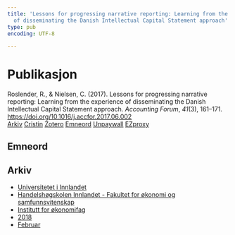 ```yaml
---
title: 'Lessons for progressing narrative reporting: Learning from the experience
  of disseminating the Danish Intellectual Capital Statement approach'
type: pub
encoding: UTF-8

---
```

<h1>Publikasjon</h1>
<article id="csl-bib-container-TQDEWSIM" class="csl-bib-container">
  <div class="csl-bib-body"> <div class="csl-entry">Roslender, R., &#38; Nielsen, C. (2017). Lessons for progressing narrative reporting: Learning from the experience of disseminating the Danish Intellectual Capital Statement approach. <i>Accounting Forum</i>, <i>41</i>(3), 161–171. <a href="https://doi.org/10.1016/j.accfor.2017.06.002">https://doi.org/10.1016/j.accfor.2017.06.002</a></div> </div>
  <div class="csl-bib-buttons">
    <a href="#taxonomy-article-TQDEWSIM" alt="archive" class="csl-bib-button">Arkiv</a>
    <a href="https://app.cristin.no/results/show.jsf?id=1568620" alt="Cristin" class="csl-bib-button">Cristin</a>
    <a href="http://zotero.org/groups/5881554/items/TQDEWSIM" alt="Zotero" class="csl-bib-button">Zotero</a>
    <a href="#keywords-article-TQDEWSIM" alt="keywords" class="csl-bib-button">Emneord</a>
    <a href="https://vbn.aau.dk/files/295613757/NewerHorses.pdf" alt="Unpaywall" class="csl-bib-button">Unpaywall</a>
    <a href="https://vbn.aau.dk/files/295613757/NewerHorses.pdf" alt="EZproxy" class="csl-bib-button">EZproxy</a>
  </div>
  <div id="csl-bib-meta-container-TQDEWSIM"></div>
</article>
<div id="csl-bib-meta-TQDEWSIM" class="csl-bib-meta">
  <article id="keywords-article-TQDEWSIM" class="keywords-article">
    <h1>Emneord</h1>
    
  </article>
  <article id="taxonomy-article-TQDEWSIM" class="taxonomy-article">
    <h1>Arkiv</h1>
    <ul>
      <li><a href="{{< params subfolder >}}nn/archive/?key=3DCRN523">Universitetet i Innlandet</a></li>
      <li><a href="{{< params subfolder >}}nn/archive/?key=DU8Q9LN9">Handelshøgskolen Innlandet - Fakultet for økonomi og samfunnsvitenskap</a></li>
      <li><a href="{{< params subfolder >}}nn/archive/?key=3IQA89I8">Institutt for økonomifag</a></li>
      <li><a href="{{< params subfolder >}}nn/archive/?key=J22GWYYH">2018</a></li>
      <li><a href="{{< params subfolder >}}nn/archive/?key=A6UJXMM9">Februar</a></li>
    </ul>
  </article>
</div>
